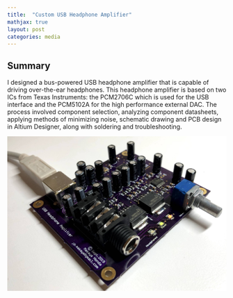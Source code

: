 ```yaml
---
title:  "Custom USB Headphone Amplifier"
mathjax: true
layout: post
categories: media
---
```


## Summary

I designed a bus-powered USB headphone amplifier that is capable of driving over-the-ear headphones. This headphone amplifier is based on two ICs from Texas Instruments: the PCM2706C which is used for the USB interface and the PCM5102A for the high performance external DAC. The process involved component selection, analyzing component datasheets, applying methods of minimizing noise, schematic drawing and PCB design in Altium Designer, along with soldering and troubleshooting. 

![USB Headphone Amp](/assets/images/IMG_4614.jpg)

